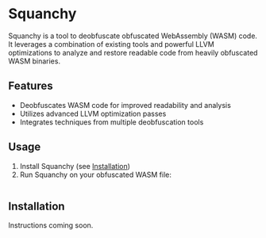 # Squanchy

Squanchy is a tool to deobfuscate obfuscated WebAssembly (WASM) code. It leverages a combination of existing tools and powerful LLVM optimizations to analyze and restore readable code from heavily obfuscated WASM binaries.

## Features

- Deobfuscates WASM code for improved readability and analysis
- Utilizes advanced LLVM optimization passes
- Integrates techniques from multiple deobfuscation tools

## Usage

1. Install Squanchy (see [Installation](#installation))
2. Run Squanchy on your obfuscated WASM file:
    ```squanchy add_O0_w2c.ll -f w2c_squanchy_add_0 -runtime-path=wasm_runtime.bc --replace-instance-refs=true --inject-initializer=true
    ```

## Installation

Instructions coming soon.
